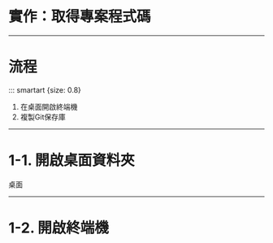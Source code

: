 # 實作：取得專案程式碼

----

# 流程

::: smartart {size: 0.8}

1. 在桌面開啟終端機
2. 複製Git保存庫

----

# 1-1. 開啟桌面資料夾

桌面

----

# 1-2. 開啟終端機


